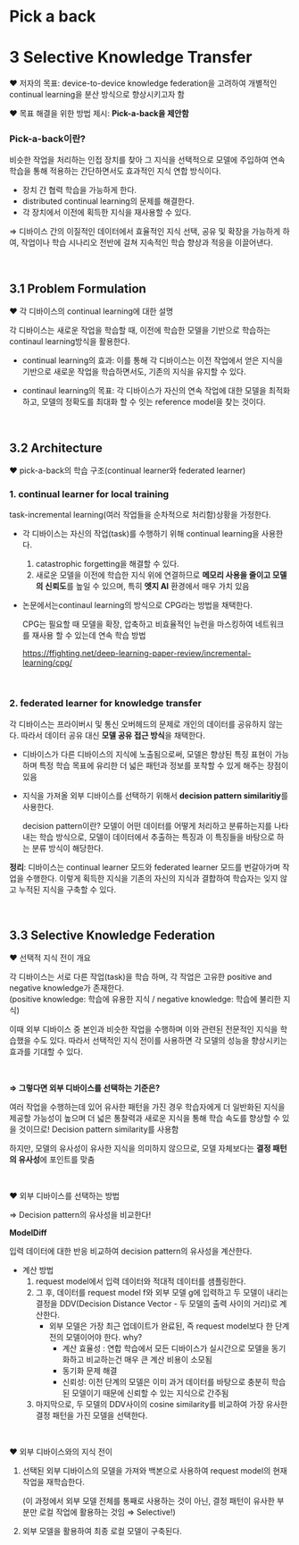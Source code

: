 # Pick a back

# 3 Selective Knowledge Transfer

❤️ 저자의 목표: device-to-device knowledge federation을 고려하여 개별적인 continual learning을 분산 방식으로 향상시키고자 함 
<br>

❤️ 목표 해결을 위한 방법 제시: **Pick-a-back을 제안함**
    
### Pick-a-back이란?

비슷한 작업을 처리하는 인접 장치를 찾아 그 지식을 선택적으로 모델에 주입하여 연속 학습을 통해 적용하는 간단하면서도 효과적인 지식 연합 방식이다.

- 장치 간 협력 학습을 가능하게 한다.
- distributed continual learning의 문제를 해결한다.
- 각 장치에서 이전에 획득한 지식을 재사용할 수 있다.

⇒ 디바이스 간의 이질적인 데이터에서 효율적인 지식 선택, 공유 및 확장을 가능하게 하여, 작업이나 학습 시나리오 전반에 걸쳐 지속적인 학습 향상과 적응을 이끌어낸다.
    
<br>

## 3.1 Problem Formulation

❤️ 각 디바이스의 continual learning에 대한 설명

각 디바이스는 새로운 작업을 학습할 때, 이전에 학습한 모델을 기반으로 학습하는 continaul learning방식을 활용한다.

- continual learning의 효과: 이를 통해 각 디바이스는 이전 작업에서 얻은 지식을 기반으로 새로운 작업을 학습하면서도, 기존의 지식을 유지할 수 있다.

- continaul learning의 목표: 각 디바이스가 자신의 연속 작업에 대한 모델을 최적화하고, 모델의 정확도를 최대화 할 수 잇는 reference model을 찾는 것이다.

<br>

## 3.2 Architecture

❤️ pick-a-back의 학습 구조(continual learner와 federated learner)

### 1. continual learner for local training
    
task-incremental learning(여러 작업들을 순차적으로 처리함)상황을 가정한다. 

- 각 디바이스는 자신의 작업(task)를 수행하기 위해 continual learning을 사용한다.
    1. catastrophic forgetting을 해결할 수 있다.
    2. 새로운 모델을 이전에 학습한 지식 위에 연결하므로 **메모리 사용을 줄이고 모델의 신뢰도**를 높일 수 있으며, 특히 **엣지 AI** 환경에서 매우 가치 있음
- 논문에서는continaul learning의 방식으로 CPG라는 방법을 채택한다.
    
    CPG는 필요할 때 모델을 확장, 압축하고 비효율적인 뉴런을 마스킹하여 네트워크를 재사용 할 수 있는데 연속 학습 방법
    
    https://ffighting.net/deep-learning-paper-review/incremental-learning/cpg/

<br>
    
### 2. federated learner for knowledge transfer
    
각 디바이스는 프라이버시 및 통신 오버헤드의 문제로 개인의 데이터를  공유하지 않는다. 따라서 데이터 공유 대신 **모델 공유 접근 방식**을 채택한다.

- 디바이스가 다른 디바이스의 지식에 노출됨으로써, 모델은 향상된 특징 표현이 가능하며 특정 학습 목표에 유리한 더 넓은 패턴과 정보를 포착할 수 있게 해주는 장점이 있음
- 지식을 가져올 외부 디바이스를 선택하기 위해서  **decision pattern similaritiy**를 사용한다.
    
    decision pattern이란? 모델이 어떤 데이터를 어떻게 처리하고 분류하는지를 나타내는 학습 방식으로, 모델이 데이터에서 추출하는 특징과 이 특징들을 바탕으로 하는 분류 방식이 해당한다.
        

**정리**: 디바이스는 continual learner 모드와 federated learner 모드를 번갈아가며 작업을 수행한다. 이렇게 획득한 지식을 기존의 자신의 지식과 결합하여 학습자는 잊지 않고 누적된 지식을 구축할 수 있다.

<br>

## 3.3 Selective Knowledge Federation

❤️ 선택적 지식 전이 개요

각 디바이스는 서로 다른 작업(task)을 학습 하며, 각 작업은 고유한 positive and negative knowledge가 존재한다. <br>
(positive knowledge: 학습에 유용한 지식 / negative knowledge: 학습에 불리한 지식)

이때 외부 디바이스 중 본인과 비슷한 작업을 수행하며 이와 관련된 전문적인 지식을 학습했을 수도 있다. 따라서 선택적인 지식 전이를 사용하면 각 모델의 성능을 향상시키는 효과를 기대할 수 있다.

<br>

**⇒ 그렇다면 외부 디바이스를 선택하는 기준은?**

여러 작업을 수행하는데 있어 유사한 패턴을 가진 경우 학습자에게 더 일반화된 지식을 제공할 가능성이 높으며 더 넓은 통찰력과 새로운 지식을 통해 학습 속도를 향상할 수 있을 것이므로! Decision pattern similarity를 사용함

하지만, 모델의 유사성이 유사한 지식을 의미하지 않으므로, 모델 자체보다는 **결정 패턴의 유사성**에 포인트를 맞춤

<br>

❤️ 외부 디바이스를 선택하는 방법

=> Decision pattern의 유사성을 비교한다!

**ModelDiff**

입력 데이터에 대한 반응 비교하여 decision pattern의 유사성을 계산한다. 

- 계산 방법
    1. request model에서 입력 데이터와 적대적 데이터를 샘플링한다. 
    2. 그 후, 데이터를 request model f와 외부 모델 g에 입력하고 두 모델이 내리는 결정을 DDV(Decision Distance Vector - 두 모델의 출력 사이의 거리)로 계산한다. 
        - 외부 모델은 가장 최근 업데이트가 완료된, 즉 request model보다 한 단계 전의 모델이어야 한다.
            why? 
            - 계산 효율성 : 연합 학습에서 모든 디바이스가 실시간으로 모델을 동기화하고 비교하는건 매우 큰 계산 비용이 소모됨
            - 동기화 문제 해결
            - 신뢰성: 이전 단계의 모델은 이미 과거 데이터를 바탕으로 충분히 학습된 모델이기 때문에 신뢰할 수 있는 지식으로 간주됨
    3. 마지막으로, 두 모델의 DDV사이의 cosine similarity를 비교하여 가장 유사한 결정 패턴을 가진 모델을 선택한다.
 
<br>

❤️ 외부 디바이스와의 지식 전이

1. 선택된 외부 디바이스의 모델을 가져와 백본으로 사용하여 request model의 현재 작업을 재학습한다. 
    
    (이 과정에서 외부 모델 전체를 통째로 사용하는 것이 아닌, 결정 패턴이 유사한 부분만 로컬 작업에 활용하는 것임 ⇒ Selective!)
    
2. 외부 모델을 활용하여 최종 로컬 모델이 구축된다.
